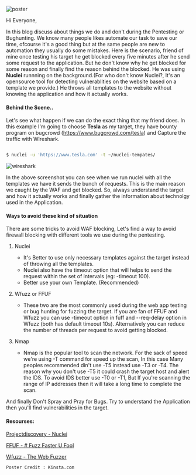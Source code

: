 ![poster](https://user-images.githubusercontent.com/106372696/171092077-01aa2ac8-c9ed-4cf7-befc-ad681b00cc5e.png)


Hi Everyone,
	
   In this blog discuss about things we do and don't during the Pentesting or Bughunting. We know many people likes automate our task to save our time, ofcourse it's a good thing but at the same people are new to automation they usually do some mistakes. Here is the scenario, friend of mine once testing his target he get blocked every five minutes after he send some request to the application. 
	But he don't know why he get blocked for some reason and finally find the reason behind the blocked. He was using **Nuclei** runnning on the background.(For who don't know Nuclei?, It's an opensource tool for detecting vulnerablities on the website based on a template we provide.) He throws all templates to the website without knowing the application and how it actually works.
	
#### Behind the Scene..
Let's see what happen if we can do the exact thing that my friend does. In this example I'm going to choose **Tesla** as my target, they have bounty program on bugcrowd (https://www.bugcrowd.com/tesla) and Capture the traffic with Wireshark.

```bash

$ nuclei -u 'https://www.tesla.com' -t ~/nuclei-tempates/

```
![wireshark](https://user-images.githubusercontent.com/106372696/171092163-79ea5543-974f-4bf3-b55a-1f1b4590a553.png)



In the above screenshot you can see when we run nuclei with all the templates we have it sends the bunch of requests. This is the main reason we caught by the WAF and get blocked. So, always understand the target and how it actually works and finally gather the information about technolgy used in the Application.

#### Ways to avoid these kind of situation

There are some tricks to avoid WAF blocking, Let's find a way to avoid firewall blocking with different tools we use during the pentesting.

1. Nuclei
	- It's Better to use only necessary templates against the target instead of throwing all the templates.
	- Nuclei also have the timeout option that will helps to send the request within the set of intervals (eg: -timeout 100).
	- Better use your own Template. (Recommended)

2. Wfuzz or FFUF
		
   - These two are the most commonly used during the web app testing or bug hunting for fuzzing the target.
		If you are fan of FFUF and Wfuzz you can use -timeout option in fuff and --req-delay option in Wfuzz (both has default timeout 10s).
		Alternatively you can reduce the number of threads per request to avoid getting blocked.

3. Nmap
		
   - Nmap is the popular tool to scan the network. For the sack of speed we're using -T command for speed up the scan, In this case Many peoples recommended din't use -T5 instead use -T3 or -T4. The reason why you don't use -T5 it could crash the target host and alert the IDS. To avoid IDS better use -T0 or -T1, But If you're scanning the range of IP addresses then it will take a long time to complete the scan.

And finally Don't Spray and Pray for Bugs. Try to understand the Application then you'll find vulnerabilities in the target. 

#### Resourses:

[Projectdiscovery - Nuclei](https://github.com/projectdiscovery/nuclei)

[FFUF - # Fuzz Faster U Fool](https://github.com/ffuf/ffuf)

[Wfuzz - The Web Fuzzer](https://github.com/xmendez/wfuzz)

	Poster Credit : Kinsta.com


